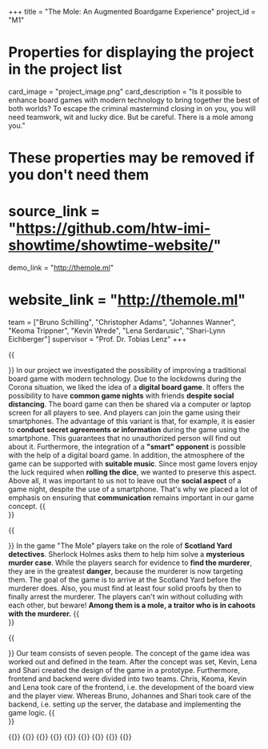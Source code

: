 +++
title = "The Mole: An Augmented Boardgame Experience"
project_id = "M1"

# Properties for displaying the project in the project list
card_image = "project_image.png"
card_description = "Is it possible to enhance board games with modern technology to bring together the best of both worlds? To escape the criminal mastermind closing in on you, you will need teamwork, wit and lucky dice. But be careful. There is a mole among you."

# These properties may be removed if you don't need them
# source_link = "https://github.com/htw-imi-showtime/showtime-website/"
demo_link = "http://themole.ml"
# website_link = "http://themole.ml"

team = ["Bruno Schilling", "Christopher Adams", "Johannes Wanner", "Keoma Trippner", "Kevin Wrede", "Lena Serdarusic", "Shari-Lynn Eichberger"]
supervisor = "Prof. Dr. Tobias Lenz"
+++

{{<section title="Our Considerations">}}
In our project we investigated the possibility of improving a traditional board game with modern technology. Due to the lockdowns during the Corona situation, we liked the idea of a **digital board game**. It offers the possibility to have **common game nights** with friends **despite social distancing**. The board game can then be shared via a computer or laptop screen for all players to see. And players can join the game using their smartphones. The advantage of this variant is that, for example, it is easier to **conduct secret agreements or information** during the game using the smartphone. This guarantees that no unauthorized person will find out about it. Furthermore, the integration of a **"smart" opponent** is possible with the help of a digital board game. In addition, the atmosphere of the game can be supported with **suitable music**. Since most game lovers enjoy the luck required when **rolling the dice**, we wanted to preserve this aspect. Above all, it was important to us not to leave out the **social aspect** of a game night, despite the use of a smartphone. That's why we placed a lot of emphasis on ensuring that **communication** remains important in our game concept.
{{</section >}}

{{<section title="The Game Description">}}
In the game "The Mole" players take on the role of **Scotland Yard detectives**. Sherlock Holmes asks them to help him solve a **mysterious murder case**. While the players search for evidence to **find the murderer**, they are in the greatest **danger**, because the murderer is now targeting them. The goal of the game is to arrive at the Scotland Yard before the murderer does. Also, you must find at least four solid proofs by then to finally arrest the murderer. The players can't win without colluding with each other, but beware! **Among them is a mole, a traitor who is in cahoots with the murderer.**
{{</section >}}

{{<section title="The Team">}}
Our team consists of seven people. The concept of the game idea was worked out and defined in the team. After the concept was set, Kevin, Lena and Shari created the design of the game in a prototype. Furthermore, frontend and backend were divided into two teams. Chris, Keoma, Kevin and Lena took care of the frontend, i.e. the development of the board view and the player view. Whereas Bruno, Johannes and Shari took care of the backend, i.e. setting up the server, the database and implementing the game logic.
{{</section >}}

{{<gallery>}}
{{<team-member image="Bruno.jpg" name="Bruno Schilling">}}
{{<team-member image="Chris.png" name="Christopher Adams">}}
{{<team-member image="Johannes.jpg" name="Johannes Wanner">}}
{{<team-member image="Keoma.jpg" name="Keoma Trippner">}}
{{<team-member image="Kevin.jpg" name="Kevin Wrede">}}
{{<team-member image="Lena.png" name="Lena Serdarusic">}}
{{<team-member image="Shari.png" name="Shari-Lynn Eichberger">}}
{{</gallery>}}